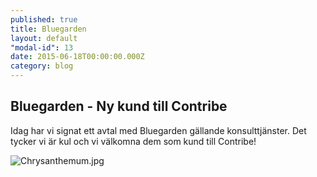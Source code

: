 ```yaml
---
published: true
title: Bluegarden
layout: default
"modal-id": 13
date: 2015-06-18T00:00:00.000Z
category: blog
---
```


## Bluegarden - Ny kund till Contribe

Idag har vi signat ett avtal med Bluegarden gällande konsulttjänster. Det tycker vi är kul och vi välkomna dem som kund till Contribe!

![Chrysanthemum.jpg]({{site.baseurl}}/_posts/Chrysanthemum.jpg)

